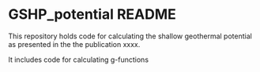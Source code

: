 # GSHP_potential README
This repository holds code for calculating the shallow geothermal potential as presented in the the publication xxxx. 

It includes code for calculating g-functions 
